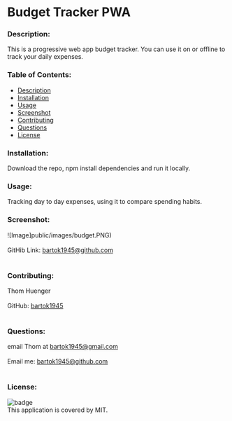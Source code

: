 # Budget Tracker PWA
  
### Description: 
This is a progressive web app budget tracker. You can use it on or offline to track your daily expenses.

### Table of Contents:
  - [Description](#description)
  - [Installation](#installation)
  - [Usage](#usage)
  - [Screenshot](#screenshot)
  - [Contributing](#contributing)
  - [Questions](#questions)
  - [License](#license)

### Installation:
Download the repo, npm install dependencies and run it locally.

### Usage:
Tracking day to day expenses, using it to compare spending habits.

### Screenshot:
![Image]public/images/budget.PNG)
<br />
<br />
GitHib Link: bartok1945@github.com <br /><br />

### Contributing:
Thom Huenger<br />
<br />
GitHub: [bartok1945](http://github.com/bartok1945)<br /><br />

### Questions:
email Thom at bartok1945@gmail.com<br />
<br />
Email me: bartok1945@github.com<br />
<br />

### License:
![badge](https://img.shields.io/badge/license-MIT-blue)
<br />
This application is covered by MIT. 

